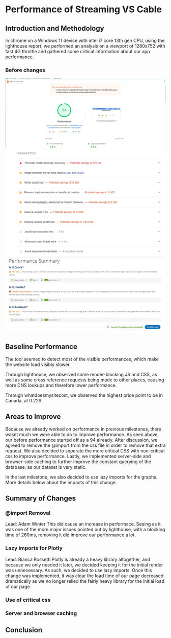 # Performance of Streaming VS Cable

## Introduction and Methodology

In chrome on a Windows 11 device with intel i7 core 13th gen CPU, using the lighthouse report, we performed an analysis on a viewport of 1280x752 with fast 4G throttle and gathered some critical information about our app performance.

### Before changes
![Lighthouse report 1](images/image8.png)
![Lighthouse report 2](images/image9.png)
![WhatDoesMySiteCost report](images/image10.png)

<!-- Also report overall impact on whatdoesmysitecost results before and after all your changes -->

## Baseline Performance

The tool seemed to detect most of the visible performances, which make the website load visibly slower.

Through lighthouse, we observed some render-blocking JS and CSS, as well as some cross reference requests being made to other places, causing more DNS lookups and therefore lower performance.

Through whatdoesmysitecost, we observed the highest price point to be in Canada, at 0.22$.

## Areas to Improve

Because we already worked on performance in previous milestones, there wasnt much we were able to do to improve performance. As seen above, our before performance started off as a 94 already. After discussion, we agreed to remove the @import from the css file in order to remove that extra request. We also decided to seperate the more critical CSS with non-critical css to improve performance. Lastly, we implemented server-side and browser-side caching to further improve the constant querying of the database, as our dataset is very static.

In the last milestone, we also decided to use lazy imports for the graphs. More details below about the impacts of this change.

## Summary of Changes 

### @import Removal
Lead: Adam Winter
This did cause an increase in performace. Seeing as it was one of the more major issues pointed out by lighthouse, with a blocking time of 260ms, removing it did improve our performance a lot.

### Lazy imports for Plotly
Lead: Bianca Rossetti
Plotly is already a heavy library altogether, and because we only needed it later, we decided keeping it for the initial render was unnecessary. As such, we decided to use lazy imports. Once this change was implemented, it was clear the load time of our page decreased dramatically as we no longer relied the fairly heavy library for the initial load of our page.

### Use of critical css

### Server and browser caching

## Conclusion

<!-- Summarize which changes had the greatest impact, note any surprising results and list 2-3 main 
things you learned from this experience. -->